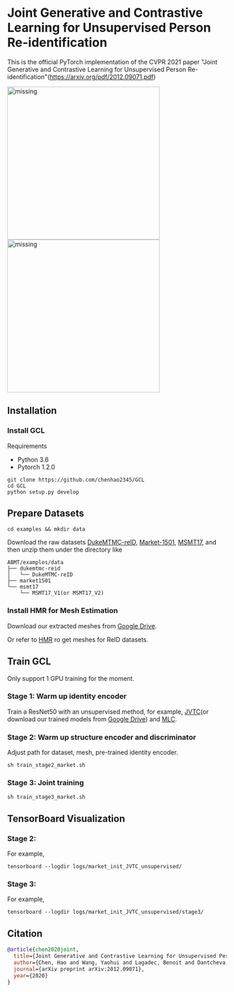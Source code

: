 # Joint Generative and Contrastive Learning for Unsupervised Person Re-identification

This is the official PyTorch implementation of the CVPR 2021 paper "Joint Generative and Contrastive Learning for Unsupervised Person Re-identification"(https://arxiv.org/pdf/2012.09071.pdf)

<p float="left">
    <img src="figs/supp1.png" height="350" alt='missing'>
    <img src="figs/supp3.png" height="350" alt='missing'>
</p>

## Installation

### Install GCL
Requirements
* Python 3.6
* Pytorch 1.2.0
```shell
git clone https://github.com/chenhao2345/GCL
cd GCL
python setup.py develop
```

## Prepare Datasets

```shell
cd examples && mkdir data
```
Download the raw datasets [DukeMTMC-reID](https://arxiv.org/abs/1609.01775), [Market-1501](https://www.cv-foundation.org/openaccess/content_iccv_2015/papers/Zheng_Scalable_Person_Re-Identification_ICCV_2015_paper.pdf), [MSMT17](https://arxiv.org/abs/1711.08565),
and then unzip them under the directory like
```
ABMT/examples/data
├── dukemtmc-reid
│   └── DukeMTMC-reID
├── market1501
└── msmt17
    └── MSMT17_V1(or MSMT17_V2)
```

### Install HMR for Mesh Estimation
Download our extracted meshes from [Google Drive](https://drive.google.com/drive/folders/1N6c8G5m_RCY2TbwHd9C954qjW6wA8to2?usp=sharing).

Or refer to [HMR](https://github.com/akanazawa/hmr) ro get meshes for ReID datasets.

## Train GCL
Only support 1 GPU training for the moment.
### Stage 1: Warm up identity encoder
Train a ResNet50 with an unsupervised method, for example, [JVTC](https://github.com/ljn114514/JVTC)(or download our trained models from [Google Drive](https://drive.google.com/drive/folders/1aOSPhVc0MlwSTBVMbY9V46dBS84WpXGq?usp=sharing)) and [MLC](https://github.com/kennethwdk/MLCReID).
### Stage 2: Warm up structure encoder and discriminator
Adjust path for dataset, mesh, pre-trained identity encoder. 
```shell
sh train_stage2_market.sh
```

### Stage 3: Joint training
```shell
sh train_stage3_market.sh
```
## TensorBoard Visualization
### Stage 2: 
For example,
```shell
tensorboard --logdir logs/market_init_JVTC_unsupervised/
```
### Stage 3: 
For example,
```shell
tensorboard --logdir logs/market_init_JVTC_unsupervised/stage3/
```

## Citation
```bibtex
@article{chen2020joint,
  title={Joint Generative and Contrastive Learning for Unsupervised Person Re-identification},
  author={Chen, Hao and Wang, Yaohui and Lagadec, Benoit and Dantcheva, Antitza and Bremond, Francois},
  journal={arXiv preprint arXiv:2012.09071},
  year={2020}
}
```
